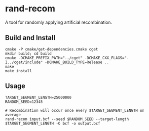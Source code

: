 # rand-recom
A tool for randomly applying artificial recombination.

## Build and Install
```
cmake -P cmake/get-dependencies.cmake cget
mkdir build; cd build
cmake -DCMAKE_PREFIX_PATH="../cget" -DCMAKE_CXX_FLAGS="-I../cget/include" -DCMAKE_BUILD_TYPE=Release ..
make
make install
```

## Usage
```
TARGET_SEGMENT_LENGTH=25000000
RANDOM_SEED=12345

# Recombination will occur once every $TARGET_SEGMENT_LENGTH on average
rand-recom input.bcf --seed $RANDOM_SEED --target-length $TARGET_SEGMENT_LENGTH -O bcf -o output.bcf
```
